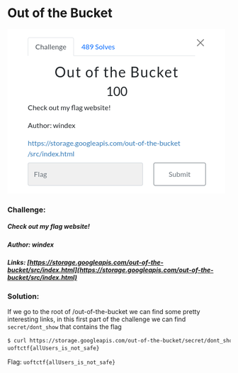 # Out of the Bucket 
![challenge](challenge.png)
### Challenge:
##### Check out my flag website!
##### Author: windex

##### Links: [https://storage.googleapis.com/out-of-the-bucket/src/index.html](https://storage.googleapis.com/out-of-the-bucket/src/index.html)

### Solution:

If we go to the root of /out-of-the-bucket we can find some pretty interesting links, in this first part of the challenge we can find ```secret/dont_show``` that contains the flag

```bash
$ curl https://storage.googleapis.com/out-of-the-bucket/secret/dont_show
uoftctf{allUsers_is_not_safe}
```

Flag: ```uoftctf{allUsers_is_not_safe}```